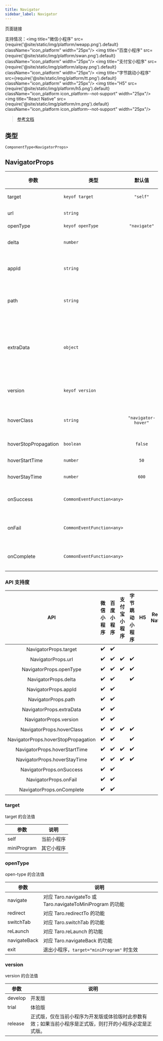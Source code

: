 ```yaml
---
title: Navigator
sidebar_label: Navigator
---
```


页面链接

支持情况：<img title="微信小程序" src={require('@site/static/img/platform/weapp.png').default} className="icon_platform" width="25px"/> <img title="百度小程序" src={require('@site/static/img/platform/swan.png').default} className="icon_platform" width="25px"/> <img title="支付宝小程序" src={require('@site/static/img/platform/alipay.png').default} className="icon_platform" width="25px"/> <img title="字节跳动小程序" src={require('@site/static/img/platform/tt.png').default} className="icon_platform" width="25px"/> <img title="H5" src={require('@site/static/img/platform/h5.png').default} className="icon_platform icon_platform--not-support" width="25px"/> <img title="React Native" src={require('@site/static/img/platform/rn.png').default} className="icon_platform icon_platform--not-support" width="25px"/>

> [参考文档](https://developers.weixin.qq.com/miniprogram/dev/component/navigator.html)

## 类型

```tsx
ComponentType<NavigatorProps>
```

## NavigatorProps

| 参数 | 类型 | 默认值 | 必填 | 说明 |
| --- | --- | :---: | :---: | --- |
| target | `keyof target` | `"self"` | 否 | 在哪个目标上发生跳转，默认当前小程序 |
| url | `string` |  | 否 | 当前小程序内的跳转链接 |
| openType | `keyof openType` | `"navigate"` | 否 | 跳转方式 |
| delta | `number` |  | 否 | 当 open-type 为 'navigateBack' 时有效，表示回退的层数 |
| appId | `string` |  | 否 | 当 `target="miniProgram"` 时有效，要打开的小程序 appId |
| path | `string` |  | 否 | 当 `target="miniProgram"` 时有效，打开的页面路径，如果为空则打开首页 |
| extraData | `object` |  | 否 | 当 `target="miniProgram"` 时有效，需要传递给目标小程序的数据，目标小程序可在 `App.onLaunch()`，`App.onShow()` 中获取到这份数据. |
| version | `keyof version` |  | 否 | 当 `target="miniProgram"` 时有效，要打开的小程序版本 |
| hoverClass | `string` | `"navigator-hover"` | 否 | 指定按下去的样式类。当 `hover-class="none"` 时，没有点击态效果 |
| hoverStopPropagation | `boolean` | `false` | 否 | 指定是否阻止本节点的祖先节点出现点击态 |
| hoverStartTime | `number` | `50` | 否 | 按住后多久出现点击态，单位毫秒 |
| hoverStayTime | `number` | `600` | 否 | 手指松开后点击态保留时间，单位毫秒 |
| onSuccess | `CommonEventFunction<any>` |  | 否 | 当 `target="miniProgram"` 时有效，跳转小程序成功 |
| onFail | `CommonEventFunction<any>` |  | 否 | 当 `target="miniProgram"` 时有效，跳转小程序失败 |
| onComplete | `CommonEventFunction<any>` |  | 否 | 当 `target="miniProgram"` 时有效，跳转小程序完成 |

### API 支持度

| API | 微信小程序 | 百度小程序 | 支付宝小程序 | 字节跳动小程序 | H5 | React Native |
| :---: | :---: | :---: | :---: | :---: | :---: | :---: |
| NavigatorProps.target | ✔️ | ✔️ |  |  |  |  |
| NavigatorProps.url | ✔️ | ✔️ | ✔️ | ✔️ |  |  |
| NavigatorProps.openType | ✔️ | ✔️ | ✔️ | ✔️ |  |  |
| NavigatorProps.delta | ✔️ | ✔️ |  | ✔️ |  |  |
| NavigatorProps.appId | ✔️ | ✔️ |  |  |  |  |
| NavigatorProps.path | ✔️ | ✔️ |  |  |  |  |
| NavigatorProps.extraData | ✔️ | ✔️ |  |  |  |  |
| NavigatorProps.version | ✔️ | ✔️ |  |  |  |  |
| NavigatorProps.hoverClass | ✔️ | ✔️ | ✔️ | ✔️ |  |  |
| NavigatorProps.hoverStopPropagation | ✔️ | ✔️ |  | ✔️ |  |  |
| NavigatorProps.hoverStartTime | ✔️ | ✔️ | ✔️ | ✔️ |  |  |
| NavigatorProps.hoverStayTime | ✔️ | ✔️ | ✔️ | ✔️ |  |  |
| NavigatorProps.onSuccess | ✔️ | ✔️ |  |  |  |  |
| NavigatorProps.onFail | ✔️ | ✔️ |  |  |  |  |
| NavigatorProps.onComplete | ✔️ | ✔️ |  |  |  |  |

### target

target 的合法值

| 参数 | 说明 |
| --- | --- |
| self | 当前小程序 |
| miniProgram | 其它小程序 |

### openType

open-type 的合法值

| 参数 | 说明 |
| --- | --- |
| navigate | 对应 Taro.navigateTo 或 Taro.navigateToMiniProgram 的功能 |
| redirect | 对应 Taro.redirectTo 的功能 |
| switchTab | 对应 Taro.switchTab 的功能 |
| reLaunch | 对应 Taro.reLaunch 的功能 |
| navigateBack | 对应 Taro.navigateBack 的功能 |
| exit | 退出小程序，`target="miniProgram"` 时生效 |

### version

version 的合法值

| 参数 | 说明 |
| --- | --- |
| develop | 开发版 |
| trial | 体验版 |
| release | 正式版，仅在当前小程序为开发版或体验版时此参数有效；如果当前小程序是正式版，则打开的小程序必定是正式版。 |
